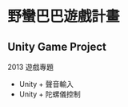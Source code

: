 野蠻巴巴遊戲計畫
==============

Unity Game Project
--------------

2013 遊戲專題
* Unity + 聲音輸入
* Unity + 陀螺儀控制
